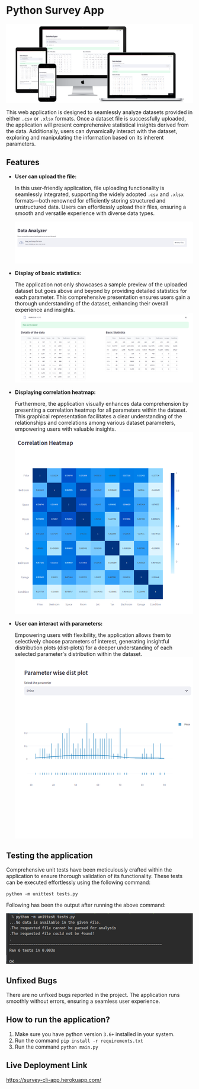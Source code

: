 # Python Survey App

![Application Image](./assets/all-devices-black.png)

This web application is designed to seamlessly analyze datasets provided in either `.csv` or `.xlsx` formats. Once a
dataset file is successfully uploaded, the application will present comprehensive statistical insights derived from the
data. Additionally, users can dynamically interact with the dataset, exploring and manipulating the information based on
its inherent parameters.

## Features


- **User can upload the file:**

  In this user-friendly application, file uploading functionality is seamlessly integrated, supporting the widely adopted `.csv` and `.xlsx` formats—both renowned for efficiently storing structured and unstructured data. Users can effortlessly upload their files, ensuring a smooth and versatile experience with diverse data types.
  
    ![User Input](./assets/user_input.png)


- **Display of basic statistics:**

  The application not only showcases a sample preview of the uploaded dataset but goes above and beyond by providing detailed statistics for each parameter. This comprehensive presentation ensures users gain a thorough understanding of the dataset, enhancing their overall experience and insights.
  ![Display Statistics](./assets/stats_display.png)


- **Displaying correlation heatmap:**

  Furthermore, the application visually enhances data comprehension by presenting a correlation heatmap for all parameters within the dataset. This graphical representation facilitates a clear understanding of the relationships and correlations among various dataset parameters, empowering users with valuable insights.
  ![Display Correlation](./assets/correlation.png)


- **User can interact with parameters:**

  Empowering users with flexibility, the application allows them to selectively choose parameters of interest, generating insightful distribution plots (dist-plots) for a deeper understanding of each selected parameter's distribution within the dataset.
  ![Dist Plot](./assets/dist_plot.png)

## Testing the application

Comprehensive unit tests have been meticulously crafted within the application to ensure thorough validation of its functionality. These tests can be executed effortlessly using the following command:
```
python -m unittest tests.py
```
Following has been the output after running the above command:

![Test output](./assets/test_out.png)


## Unfixed Bugs

There are no unfixed bugs reported in the project. The application runs smoothly without errors, ensuring a seamless user experience.

## How to run the application?

1. Make sure you have python version `3.6+` installed in your system.
2. Run the command `pip install -r requirements.txt`
3. Run the command `python main.py`

## Live Deployment Link

https://survey-cli-app.herokuapp.com/
